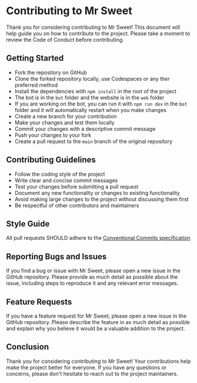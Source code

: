 # Contributing to Mr Sweet

Thank you for considering contributing to Mr Sweet! This document will help guide you on how to contribute to the project. Please take a moment to review the Code of Conduct before contributing.

## Getting Started

- Fork the repository on GitHub
- Clone the forked repository locally, use Codespaces or any ther preferred method
- Install the dependencies with `npm install` in the root of the project
- The bot is in the `bot` folder and the website is in the `web` folder
- If you are working on the bot, you can run it with `npm run dev` in the `bot` folder and it will automatically restart when you make changes
- Create a new branch for your contribution
- Make your changes and test them locally
- Commit your changes with a descriptive commit message
- Push your changes to your fork
- Create a pull request to the `main` branch of the original repository

## Contributing Guidelines

- Follow the coding style of the project
- Write clear and concise commit messages
- Test your changes before submitting a pull request
- Document any new functionality or changes to existing functionality
- Avoid making large changes to the project without discussing them first
- Be respectful of other contributors and maintainers

## Style Guide

All pull requests SHOULD adhere to the [Conventional Commits specification](https://conventionalcommits.org/)

## Reporting Bugs and Issues

If you find a bug or issue with Mr Sweet, please open a new issue in the GitHub repository. Please provide as much detail as possible about the issue, including steps to reproduce it and any relevant error messages.

## Feature Requests

If you have a feature request for Mr Sweet, please open a new issue in the GitHub repository. Please describe the feature in as much detail as possible and explain why you believe it would be a valuable addition to the project.

## Conclusion

Thank you for considering contributing to Mr Sweet! Your contributions help make the project better for everyone. If you have any questions or concerns, please don't hesitate to reach out to the project maintainers.
